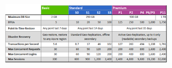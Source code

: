 ![Уровни обслуживания и уровни производительности](./media/sql-database-service-tiers-table/sql-database-service-tiers-table.png)

<!---HONumber=AcomDC_0615_2016-->